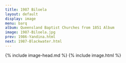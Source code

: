 ```yaml
---
title: 1987 Biloela
layout: default
display: image
menu: barq
album: Queensland Baptist Churches from 1851 Album
image: 1987-Biloela.jpg
prev: 1986-Yandina.html
next: 1987-Blackwater.html
---
```

{% include image-head.md %}
{% include image.html %}